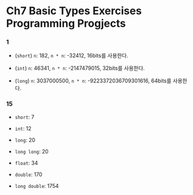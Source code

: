 # Ch7 Basic Types Exercises Programming Progjects

### 1

- (`short`) `n`: 182, `n * n`: -32412, 16bits를 사용한다.

- (`int`) `n`: 46341, `n * n`: -2147479015, 32bits를 사용한다.

- (`long`) `n`: 3037000500, `n * n`: -9223372036709301616, 64bits를 사용한다.

### 15

- `short`: 7

- `int`: 12

- `long`: 20

- `long long`: 20

- `float`: 34

- `double`: 170

- `long double`: 1754
